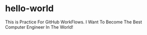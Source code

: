 # hello-world
This is Practice For GitHub WorkFlows.
I Want To Become The Best Computer Engineer In The World!
